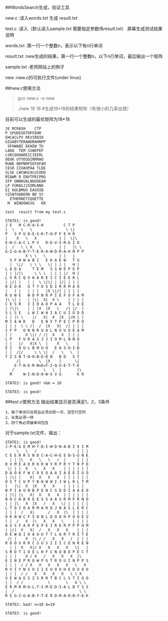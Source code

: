 ##WordsSearch生成，验证工具

new.c		:读入words.txt 生成 result.txt 

test.c		:读入（默认读入sample.txt 需要指定参数伟result.txt） 屏幕生成测试结果说明

words.txt	:第一行一个整数n，表示以下有n行单词

result.txt	:new生成的结果，第一行一个整数n，以下n行单词，最后输出一个矩阵

sample.txt	:老师网站上的例子

new			:new.c的可执行文件(under linux)

##new.c使用方法

>gcc new.c -o new

>./new 18 18 #生成18\*18的结果矩阵（有很小的几率出错）

目前可以生成的最优矩阵为18\*18

	JE MCRASH    CTP  
	P SPUDESKTOPFEHR  
	EHCACLPV REVIRDIO 
	GIGABYTERAWDRAHNPP
	 SFHWABI EKAEW TU 
	LADA  TEM SSWEPEP 
	LVRCQXHAREICIEERL 
	OEOK UTYDSDIRRMAO 
	RUWE NDPNRPIEFOFAM
	CESR IIOAOPAA TLDE
	SLSE LWCWHIACUIODD
	MIAWR D ENVTPECPRO
	IFP ONNRUALNUUOEAM
	LP FURASJJIOMLNNO 
	EI OULBMUO EASOIB 
	YZSNTOOBERN BD SY 
	  ETHERNETIQUETTE 
	 M  WINDOWSVG   KR

	test  result from my test.c

	STATE1:	is good!
	J E   M C-R-A-S-H         C T P     
	|  \   \   \               \ \|     
	P   S P U D-E-S-K-T-O-P F E H R     
	|    X   \   X          | |  \|\    
	E-H-C-A-C L P V   R-E-V-I-R-D I O   
	|  /   \ \ X   \        | |   |\ \  
	G-I-G-A-B-Y-T-E-R-A-W-D-R-A-H N P P 
	         X \ \   \      | |   |     
	  S F H W A B I   E K A E W   T U   
	  |  \|/   \ \ \   \| | | |   H |   
	L A D A     T E M   S S W E P E P   
	| | |/|\     \ \ \  | | | |/  H |   
	L V R C Q X H A R E I C I E E R L   
	| |/| |   | |  \ \|\| | |/| | | |   
	O E O K   U T Y D S D I R R M A O   
	|   | |   | | |   |X \|/| | | | |   
	R U W E   N D P N R P I E F O F A M 
	|\ \| |   | |\|  X|  X \    | | | | 
	C E S R   I I O A O P A A   T L D E 
	| |\|\    | | |X  |X   \   /| |/  | 
	S L S E   L W C W H I A C U I O D D 
	| | |\ \    |/   X|  X  |X  |/H | | 
	M I A W R   D   E N V T P E C P R O 
	| | |  \ \ /|  /  |X   X|  /| | | | 
	I F P   O N N R U A L N U U O E A M 
	| |      X \|/ / /|  X   X  | | |   
	L P   F U R A S J J I O M L N N O   
	| |   |/   X|X \  |    X   \    |   
	E I   O U L B M U O   E A S-O-I-B   
	| |  /|/     \ \ \|  /   \   \  |   
	Y Z S N T-O-O-B-E-R N   B D   S Y   
	     /|        \  |X    |      \|   
	    E-T-H-E-R-N=E=T-I-Q-U-E-T-T-E   
	   /             \   \  |       |\  
	  M     W-I-N-D-O-W-S V G       K R 

	STATE2:	is good! n&m = 18

	STATE3:	is good!


##test.c使用方法
输出结果显示是否满足1，2，3条件

	1、每个单词只出现且必须出现一次、没空行空列
	2、长宽必须一样
	3、四个角必须被单词包含

对于sample.txt文件，输出：


	STATE1:	is good!
	J-P-E-G E M H-T-D-I-W-D-N-A-B I X I M 
	     \   \   /                  | | | 
	C E E R R S N D C-A-C-H-E E B-S-U N E 
	  | | |\   X   \   \   /  |     | | | 
	D V M E A O R O R W V R P R Y T N P D 
	 \| | |  X   \   X   X    | | | | | | 
	D A O K F W C O E O A A I A E E I U O 
	| |\| |    X|  X   X   X  | | | | | | 
	O S T C U P Y B H W W I J W L R L T M 
	|   |\|  X  |X   X   X    | | | | |   
	W P I A U N B P E N C S D D I A A E D 
	| |\| |\   X|  X   X   X  | | | | | | 
	N O C H B R E E S S A A S R M F R N O 
	| | |\   X  |X   /   X   \| | | | | | 
	L T O I O A R M A R O J N A S L E R C 
	| | |  /   X|      /   X  |\  | | | | 
	O K N W C F S O N L D O O H P O H E U 
	| |  /   X  |\   X   X   \    | | | | 
	A S S F A R P E P E I R E R P P P H M 
	| |/|  X   X|  /   X   X   X    | | | 
	D E W Q I O A U U T T L A R T R I T E 
	 /| |    X  |\ / /   X   X   /  | | | 
	R D O V R R C S U S I I I C E N R E N 
	  | |  X   X|/ X   X   X   X   \|   | 
	S R D T I O E L H F C N Q B D P E C T 
	| | |    X / X   /   X   X   X  |\    
	E I N E P R O W P G T R O U I N P P S 
	| | |  / / X   X   X   X   X   \   X  
	R V I Y N S U I I E U O O H E D U O O 
	| | |  / /   X   X   X   X   \ \ X    
	V E W A E S Z S R R T B C L S T I O O 
	| |  / /           \       \   X \ \  
	E R M R M-U-L-T-I-M-E-D-I-A L B T S S 
	|  /                             \ \  
	R E G-I-G-A-B-Y-T-E R D-R-A-O-B-Y-E-K 

	STATE2:	bad! n=18 m=19

	STATE3:	is good!

